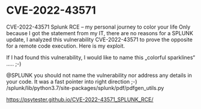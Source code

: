 # CVE-2022-43571

CVE-2022-43571 Splunk RCE – my personal journey to color your life
Only because I got the statement from my IT, there are no reasons for a SPLUNK update, I analyzed this vulnerability CVE-2022-43571 to prove the opposite for a remote code execution. Here is my exploit.

If I had found this vulnerability, I would like to name this „colorful sparklines“ ….. ;-)

@SPLUNK you should not name the vulnerability nor address any details in your code. It was a fast pointer into right direction ;-)
/splunk/lib/python3.7/site-packages/splunk/pdf/pdfgen_utils.py

https://psytester.github.io/CVE-2022-43571_SPLUNK_RCE/
